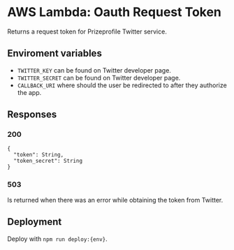 # AWS Lambda: Oauth Request Token

Returns a request token for Prizeprofile Twitter service.

## Enviroment variables

* `TWITTER_KEY` can be found on Twitter developer page.
* `TWITTER_SECRET` can be found on Twitter developer page.
* `CALLBACK_URI` where should the user be redirected to after they authorize the app.

## Responses

### 200
```
{
  "token": String,
  "token_secret": String
}
```

### 503
Is returned when there was an error while obtaining the token from Twitter.

## Deployment
Deploy with `npm run deploy:{env}`.
